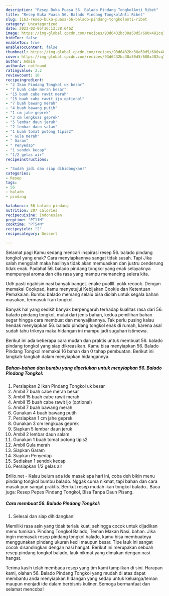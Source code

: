 ```yaml
---
description: "Resep Buka Puasa 56. Balado Pindang TongkolAnti Ribet"
title: "Resep Buka Puasa 56. Balado Pindang TongkolAnti Ribet"
slug: 1163-resep-buka-puasa-56-balado-pindang-tongkolanti-ribet
category: Uncategorized
date: 2023-02-05T16:13:38.646Z
image: https://img-global.cpcdn.com/recipes/93d6432bc38a50d5/680x482cq70/56-balado-pindang-tongkol-foto-resep-utama.jpg
hideToc: false
enableToc: true
enableTocContent: false
thumbnail: https://img-global.cpcdn.com/recipes/93d6432bc38a50d5/680x482cq70/56-balado-pindang-tongkol-foto-resep-utama.jpg
cover: https://img-global.cpcdn.com/recipes/93d6432bc38a50d5/680x482cq70/56-balado-pindang-tongkol-foto-resep-utama.jpg
author: Admin
authorAv: notfound
ratingvalue: 3.2
reviewcount: 10
recipeingredient:
- "2 Ikan Pindang Tongkol uk besar"
- "7 buah cabe merah besar"
- "15 buah cabe rawit merah"
- "15 buah cabe rawit ijo optional"
- "7 buah bawang merah"
- "4 buah bawang putih"
- "1 cm jahe geprek"
- "3 cm lengkuas geprek"
- "5 lembar daun jeruk"
- "2 lembar daun salam"
- "1 buah tomat potong tipis2"
- " Gula merah"
- " Garam"
- " Penyedap"
- "1 sendok kecap"
- "1/2 gelas air"
recipeinstructions:

- "Sudah jadi dan siap dihidangkan!"
categories:
- Resep
tags:
- 56
- balado
- pindang

katakunci: 56 balado pindang 
nutrition: 207 calories
recipecuisine: Indonesian
preptime: "PT11M"
cooktime: "PT54M"
recipeyield: "2"
recipecategory: Dessert

---
```



Selamat pagi Kamu sedang mencari inspirasi resep 56. balado pindang tongkol yang enak? Cara menyiapkannya sangat tidak susah. Tapi Jika salah mengolah maka hasilnya tidak akan memuaskan dan justru cenderung tidak enak. Padahal 56. balado pindang tongkol yang enak selayaknya mempunyai aroma dan cita rasa yang mampu memancing selera kita.


Udh pasti ngabisin nasi banyak banget. enake puollll. yokk recook. Dengan memakai Cookpad, kamu menyetujui Kebijakan Cookie dan Ketentuan Pemakaian. Bumbu balado memang selalu bisa diolah untuk segala bahan masakan, termasuk ikan tongkol.

Banyak hal yang sedikit banyak berpengaruh terhadap kualitas rasa dari 56. balado pindang tongkol, mulai dari jenis bahan, kedua pemilihan bahan segar hingga cara membuat dan menyajikannya. Tak perlu pusing kalau hendak menyiapkan 56. balado pindang tongkol enak di rumah, karena asal sudah tahu triknya maka hidangan ini mampu jadi suguhan istimewa.


Berikut ini ada beberapa cara mudah dan praktis untuk membuat 56. balado pindang tongkol yang siap dikreasikan. Kamu bisa menyiapkan 56. Balado Pindang Tongkol memakai 16 bahan dan 0 tahap pembuatan. Berikut ini langkah-langkah dalam menyiapkan hidangannya.

<!--inarticleads1-->

##### Bahan-bahan dan bumbu yang diperlukan untuk menyiapkan 56. Balado Pindang Tongkol:

1. Persiapkan 2 Ikan Pindang Tongkol uk besar
1. Ambil 7 buah cabe merah besar
1. Ambil 15 buah cabe rawit merah
1. Ambil 15 buah cabe rawit ijo (optional)
1. Ambil 7 buah bawang merah
1. Gunakan 4 buah bawang putih
1. Persiapkan 1 cm jahe geprek
1. Gunakan 3 cm lengkuas geprek
1. Siapkan 5 lembar daun jeruk
1. Ambil 2 lembar daun salam
1. Gunakan 1 buah tomat potong tipis2
1. Ambil  Gula merah
1. Siapkan  Garam
1. Siapkan  Penyedap
1. Sediakan 1 sendok kecap
1. Persiapkan 1/2 gelas air


Brilio.net - Kalau belum ada ide masak apa hari ini, coba deh bikin menu pindang tongkol bumbu balado. Nggak cuma nikmat, tapi bahan dan cara masak pun sangat praktis. Berikut resep mudah ikan tongkol balado.. Baca juga: Resep Pepes Pindang Tongkol, Bisa Tanpa Daun Pisang. 

<!--inarticleads2-->

##### Cara membuat 56. Balado Pindang Tongkol:


1. Selesai dan siap dihidangkan!

Memiliki rasa asin yang tidak terlalu kuat, sehingga cocok untuk dijadikan menu tumisan. Pindang Tongkol Balado, Teman Makan Nasi. bahan. Jika ingin memasak resep pindang tongkol balado, kamu bisa membuatnya menggunakan pindang ukuran kecil maupun besar. Tipe lauk ini sangat cocok disandingkan dengan nasi hangat. Berikut ini merupakan sebuah resep pindang tongkol balado, lauk nikmat yang dimakan dengan nasi hangat. 

Terima kasih telah membaca resep yang tim kami tampilkan di sini. Harapan kami, olahan 56. Balado Pindang Tongkol yang mudah di atas dapat membantu anda menyiapkan hidangan yang sedap untuk keluarga/teman maupun menjadi ide dalam berbisnis kuliner. Semoga bermanfaat dan selamat mencoba!
